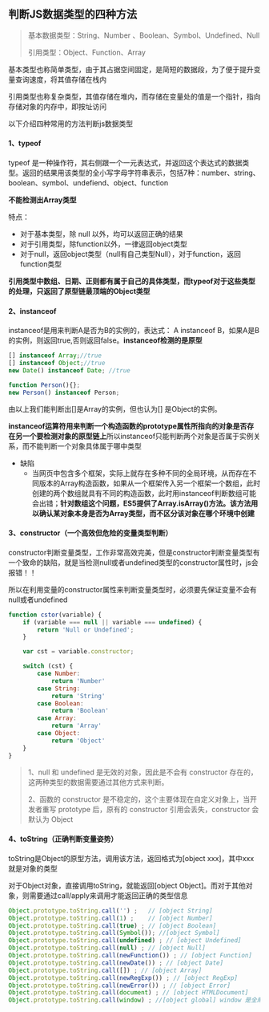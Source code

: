 ## 判断JS数据类型的四种方法

> 基本数据类型：String、Number 、Boolean、Symbol、Undefined、Null
>
> 引用类型：Object、Function、Array

基本类型也称简单类型，由于其占据空间固定，是简短的数据段，为了便于提升变量查询速度，将其值存储在栈内

引用类型也称复杂类型，其值存储在堆内，而存储在变量处的值是一个指针，指向存储对象的内存中，即按址访问

以下介绍四种常用的方法判断js数据类型

#### 1、typeof

typeof 是一种操作符，其右侧跟一个一元表达式，并返回这个表达式的数据类型。返回的结果用该类型的全小写字母字符串表示，包括7种：number、string、boolean、symbol、undefiend、object、function

**不能检测出Array类型**

特点：

- 对于基本类型，除 null 以外，均可以返回正确的结果 
- 对于引用类型，除function以外，一律返回object类型
- 对于null，返回object类型（null有自己类型Null），对于function，返回function类型

**引用类型中数组、日期、正则都有属于自己的具体类型，而typeof对于这些类型的处理，只返回了原型链最顶端的Object类型**



#### 2、instanceof

instanceof是用来判断A是否为B的实例的，表达式： A instanceof B，如果A是B的实例，则返回true,否则返回false。**instanceof检测的是原型**

```javascript
[] instanceof Array;//true
[] instanceof Object;//true
new Date() instanceof Date; //true

function Person(){};
new Person() instanceof Person;
```

由以上我们能判断出[]是Array的实例，但也认为[] 是Object的实例。

**instanceof运算符用来判断一个构造函数的prototype属性所指向的对象是否存在另一个要检测对象的原型链上**所以instanceof只能判断两个对象是否属于实例关系，而不能判断一个对象具体属于哪中类型

- 缺陷
  - 当网页中包含多个框架，实际上就存在多种不同的全局环境，从而存在不同版本的Array构造函数，如果从一个框架传入另一个框架一个数组，此时创建的两个数组就具有不同的构造函数，此时用instanceof判断数组可能会出错；**针对数组这个问题，ES5提供了Array.isArray()方法。该方法用以确认某对象本身是否为Array类型，而不区分该对象在哪个环境中创建**



#### 3、constructor（一个高效但危险的变量类型判断）

constructor判断变量类型，工作非常高效完美，但是constructor判断变量类型有一个致命的缺陷，就是当检测null或者undefined类型的constructor属性时，js会报错！！

所以在利用变量的constructor属性来判断变量类型时，必须要先保证变量不会有null或者undefined

```javascript
function cstor(variable) {
    if (variable === null || variable === undefined) {
        return 'Null or Undefined';
    }

    var cst = variable.constructor;

    switch (cst) {
        case Number:
            return 'Number'
        case String:
            return 'String'
        case Boolean:
            return 'Boolean'
        case Array:
            return 'Array'
        case Object:
            return 'Object'
    }
}
```

> 1、null 和 undefined 是无效的对象，因此是不会有 constructor 存在的，这两种类型的数据需要通过其他方式来判断。
>
> 2、函数的 constructor 是不稳定的，这个主要体现在自定义对象上，当开发者重写 prototype 后，原有的 constructor 引用会丢失，constructor 会默认为 Object



#### 4、toString（正确判断变量姿势）

toString是Object的原型方法，调用该方法，返回格式为[object xxx]，其中xxx就是对象的类型

对于Object对象，直接调用toString，就能返回[object Object]。而对于其他对象，则需要通过call/apply来调用才能返回正确的类型信息

```javascript
Object.prototype.toString.call('') ;   // [object String]
Object.prototype.toString.call(1) ;    // [object Number]
Object.prototype.toString.call(true) ; // [object Boolean]
Object.prototype.toString.call(Symbol()); //[object Symbol]
Object.prototype.toString.call(undefined) ; // [object Undefined]
Object.prototype.toString.call(null) ; // [object Null]
Object.prototype.toString.call(newFunction()) ; // [object Function]
Object.prototype.toString.call(newDate()) ; // [object Date]
Object.prototype.toString.call([]) ; // [object Array]
Object.prototype.toString.call(newRegExp()) ; // [object RegExp]
Object.prototype.toString.call(newError()) ; // [object Error]
Object.prototype.toString.call(document) ; // [object HTMLDocument]
Object.prototype.toString.call(window) ; //[object global] window 是全局对象 global 的引用
```







